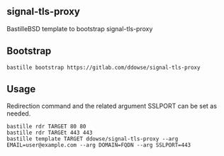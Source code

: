 ## signal-tls-proxy

BastilleBSD template to bootstrap signal-tls-proxy

## Bootstrap

```shell 
bastille bootstrap https://gitlab.com/ddowse/signal-tls-proxy 
```

## Usage

Redirection command and the related argument SSLPORT can be set as needed.

```shell
bastille rdr TARGET 80 80
bastille rdr TARGEt 443 443
bastille template TARGET ddowse/signal-tls-proxy --arg EMAIL=user@example.com --arg DOMAIN=FQDN --arg SSLPORT=443
```

